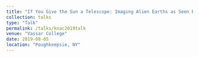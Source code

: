 ```yaml
---
title: "If You Give the Sun a Telescope: Imaging Alien Earths as Seen by the Solar Gravitational Lens"
collection: talks
type: "Talk"
permalink: /talks/knac2019talk
venue: "Vassar College"
date: 2019-08-05
location: "Poughkeepsie, NY"
---
```

